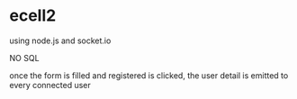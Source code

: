 # ecell2
using node.js and socket.io



NO SQL



once the form is filled and registered is clicked, the user detail is emitted to every connected user

